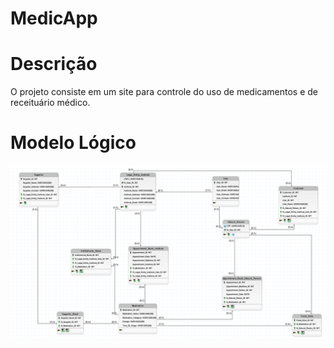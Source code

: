 # MedicApp

# Descrição
<p>
  O projeto consiste em um site para controle do uso de medicamentos e de receituário médico.
</p>

<h1>Modelo Lógico</h1>
<img src="./Modelos/img/modelo_Logico_img.png"><img>
